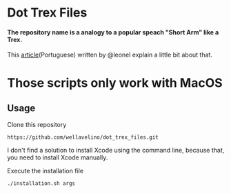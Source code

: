 # Dot Trex Files

#### The repository name is a analogy to a popular speach "Short Arm" like a Trex.

This [article](https://codingcraft.com.br/2016/09/23/o-famigerado-t-rex-profissional)(Portuguese) written by @leonel explain a little bit about that.


# Those scripts only work with MacOS

## Usage

Clone this repository

```
https://github.com/wellavelino/dot_trex_files.git
```

I don't find a solution to install Xcode using the command line, because that, you need to install
Xcode manually.



Execute the installation file

````
./installation.sh args

````

